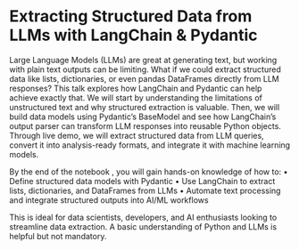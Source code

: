 # Extracting Structured Data from LLMs with LangChain & Pydantic


Large Language Models (LLMs) are great at generating text, but working with plain text outputs can be limiting. What if we could extract structured data like lists, dictionaries, or even pandas DataFrames directly from LLM responses? This talk explores how LangChain and Pydantic can help achieve exactly that.
We will start by understanding the limitations of unstructured text and why structured extraction is valuable. Then, we will build data models using Pydantic’s BaseModel and see how LangChain’s output parser can transform LLM responses into reusable Python objects. Through live demo, we will extract structured data from LLM queries, convert it into analysis-ready formats, and integrate it with machine learning models.

By the end of the notebook , you will gain hands-on knowledge of how to:
•	Define structured data models with Pydantic
•	Use LangChain to extract lists, dictionaries, and DataFrames from LLMs
•	Automate text processing and integrate structured outputs into AI/ML workflows

This is ideal for data scientists, developers, and AI enthusiasts looking to streamline data extraction. A basic understanding of Python and LLMs is helpful but not mandatory. 
